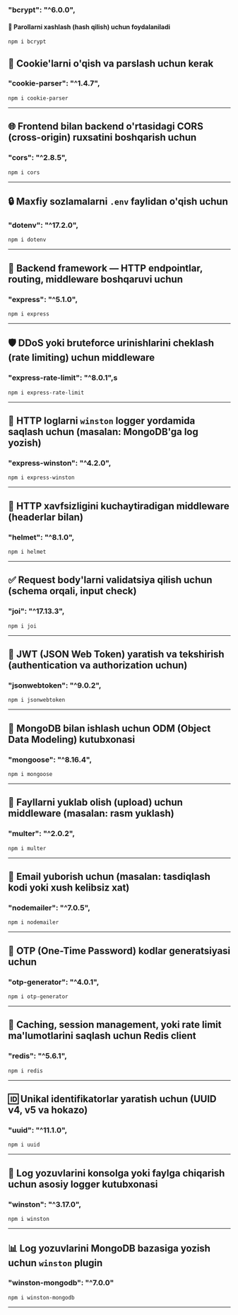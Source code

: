 ### "bcrypt": "^6.0.0",

#### 🔐 Parollarni xashlash (hash qilish) uchun foydalaniladi

```
npm i bcrypt
```

## 🍪 Cookie'larni o'qish va parslash uchun kerak

### "cookie-parser": "^1.4.7",

```
npm i cookie-parser
```

---

## 🌐 Frontend bilan backend o'rtasidagi CORS (cross-origin) ruxsatini boshqarish uchun

### "cors": "^2.8.5",

```
npm i cors
```

---

## 🔒 Maxfiy sozlamalarni `.env` faylidan o'qish uchun

### "dotenv": "^17.2.0",

```
npm i dotenv
```

---

## 🚀 Backend framework — HTTP endpointlar, routing, middleware boshqaruvi uchun

### "express": "^5.1.0",

```
npm i express
```

---

## 🛡️ DDoS yoki bruteforce urinishlarini cheklash (rate limiting) uchun middleware

### "express-rate-limit": "^8.0.1",s

```
npm i express-rate-limit
```

---

## 📝 HTTP loglarni `winston` logger yordamida saqlash uchun (masalan: MongoDB'ga log yozish)

### "express-winston": "^4.2.0",

```
npm i express-winston
```

---

## 🔐 HTTP xavfsizligini kuchaytiradigan middleware (headerlar bilan)

### "helmet": "^8.1.0",

```
npm i helmet
```

---

## ✅ Request body'larni validatsiya qilish uchun (schema orqali, input check)

### "joi": "^17.13.3",

```
npm i joi
```

---

## 🔏 JWT (JSON Web Token) yaratish va tekshirish (authentication va authorization uchun)

### "jsonwebtoken": "^9.0.2",

```
npm i jsonwebtoken
```

---

## 🧠 MongoDB bilan ishlash uchun ODM (Object Data Modeling) kutubxonasi

### "mongoose": "^8.16.4",

```
npm i mongoose
```

---

## 📂 Fayllarni yuklab olish (upload) uchun middleware (masalan: rasm yuklash)

### "multer": "^2.0.2",

```
npm i multer
```

---

## 📧 Email yuborish uchun (masalan: tasdiqlash kodi yoki xush kelibsiz xat)

### "nodemailer": "^7.0.5",

```
npm i nodemailer
```

---

## 🔢 OTP (One-Time Password) kodlar generatsiyasi uchun

### "otp-generator": "^4.0.1",

```
npm i otp-generator
```

---

## 🚀 Caching, session management, yoki rate limit ma'lumotlarini saqlash uchun Redis client

### "redis": "^5.6.1",

```
npm i redis
```

---

## 🆔 Unikal identifikatorlar yaratish uchun (UUID v4, v5 va hokazo)

### "uuid": "^11.1.0",

```
npm i uuid
```

---

## 📝 Log yozuvlarini konsolga yoki faylga chiqarish uchun asosiy logger kutubxonasi

### "winston": "^3.17.0",

```
npm i winston
```

---

## 📊 Log yozuvlarini MongoDB bazasiga yozish uchun `winston` plugin

### "winston-mongodb": "^7.0.0"

```
npm i winston-mongodb
```

---
